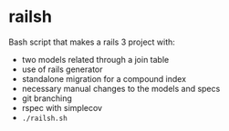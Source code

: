 railsh
======

Bash script that makes a rails 3 project with:

- two models related through a join table
- use of rails generator
- standalone migration for a compound index
- necessary manual changes to the models and specs
- git branching
- rspec with simplecov
- `./railsh.sh`
